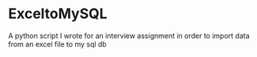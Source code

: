 # ExceltoMySQL
A python script I wrote for an interview assignment in order to import data from an excel file to my sql db
